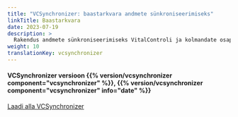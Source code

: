 ```yaml
---
title: "VCSynchronizer: baastarkvara andmete sünkroniseerimiseks"
linkTitle: Baastarkvara
date: 2023-07-19
description: >
  Rakendus andmete sünkroniseerimiseks VitalControli ja kolmandate osapoolte rakenduste vahel.
weight: 10
translationKey: vcsynchronizer
---
```

#### VCSynchronizer versioon {{% version/vcsynchronizer component="vcsynchronizer" %}}, {{% version/vcsynchronizer component="vcsynchronizer" info="date" %}}

<a href="/download/SetupVitalControlSynchronizer.exe" role="button" class="btn btn-primary btn-lg">Laadi alla VCSynchronizer</a>
